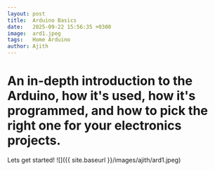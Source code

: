 ```yaml
---
layout: post
title:  Arduino Basics
date:   2025-09-22 15:56:35 +0300
image:  ard1.jpeg
tags:   Home Arduino
author: Ajith
---
```


# An in-depth introduction to the Arduino, how it's used, how it's programmed, and how to pick the right one for your electronics projects.
Lets get started!
![]({{ site.baseurl }}/images/ajith/ard1.jpeg)

